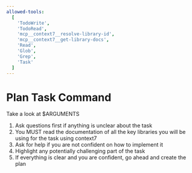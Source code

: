 ```yaml
---
allowed-tools:
  [
    'TodoWrite',
    'TodoRead',
    'mcp__context7__resolve-library-id',
    'mcp__context7__get-library-docs',
    'Read',
    'Glob',
    'Grep',
    'Task'
  ]
---
```


# Plan Task Command

Take a look at $ARGUMENTS

1. Ask questions first if anything is unclear about the task
2. You MUST read the documentation of all the key libraries you will be using for the task using context7
3. Ask for help if you are not confident on how to implement it
4. Highlight any potentially challenging part of the task
5. If everything is clear and you are confident, go ahead and create the plan
